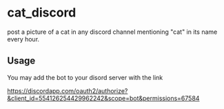 # cat_discord
post a picture of a cat in any discord channel mentioning "cat" in its name every hour.


## Usage

You may add the bot to your disord server with the link

https://discordapp.com/oauth2/authorize?&client_id=554126254429962242&scope=bot&permissions=67584

